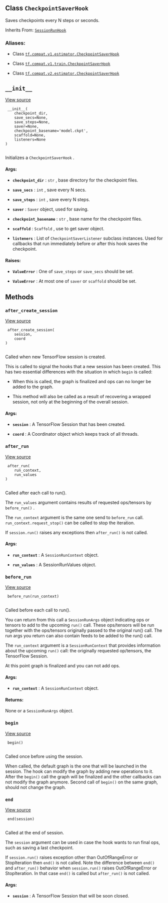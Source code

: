 

## Class  `CheckpointSaverHook` 
Saves checkpoints every N steps or seconds.

Inherits From: [ `SessionRunHook` ](https://tensorflow.google.cn/api_docs/python/tf/estimator/SessionRunHook)



### Aliases:

- Class [ `tf.compat.v1.estimator.CheckpointSaverHook` ](/api_docs/python/tf/estimator/CheckpointSaverHook)

- Class [ `tf.compat.v1.train.CheckpointSaverHook` ](/api_docs/python/tf/estimator/CheckpointSaverHook)

- Class [ `tf.compat.v2.estimator.CheckpointSaverHook` ](/api_docs/python/tf/estimator/CheckpointSaverHook)



##  `__init__` 
[View source](https://github.com/tensorflow/tensorflow/blob/r2.0/tensorflow/python/training/basic_session_run_hooks.py#L516-L551)



```
 __init__(
    checkpoint_dir,
    save_secs=None,
    save_steps=None,
    saver=None,
    checkpoint_basename='model.ckpt',
    scaffold=None,
    listeners=None
)
 
```

Initializes a  `CheckpointSaverHook` .



#### Args:

- **`checkpoint_dir`** :  `str` , base directory for the checkpoint files.

- **`save_secs`** :  `int` , save every N secs.

- **`save_steps`** :  `int` , save every N steps.

- **`saver`** :  `Saver`  object, used for saving.

- **`checkpoint_basename`** :  `str` , base name for the checkpoint files.

- **`scaffold`** :  `Scaffold` , use to get saver object.

- **`listeners`** : List of  `CheckpointSaverListener`  subclass instances. Used for
callbacks that run immediately before or after this hook saves the
checkpoint.



#### Raises:

- **`ValueError`** : One of  `save_steps`  or  `save_secs`  should be set.

- **`ValueError`** : At most one of  `saver`  or  `scaffold`  should be set.



## Methods


###  `after_create_session` 
[View source](https://github.com/tensorflow/tensorflow/blob/r2.0/tensorflow/python/training/basic_session_run_hooks.py#L565-L581)



```
 after_create_session(
    session,
    coord
)
 
```

Called when new TensorFlow session is created.

This is called to signal the hooks that a new session has been created. This
has two essential differences with the situation in which  `begin`  is called:


- When this is called, the graph is finalized and ops can no longer be added
to the graph.

- This method will also be called as a result of recovering a wrapped
session, not only at the beginning of the overall session.



#### Args:

- **`session`** : A TensorFlow Session that has been created.

- **`coord`** : A Coordinator object which keeps track of all threads.



###  `after_run` 
[View source](https://github.com/tensorflow/tensorflow/blob/r2.0/tensorflow/python/training/basic_session_run_hooks.py#L586-L595)



```
 after_run(
    run_context,
    run_values
)
 
```

Called after each call to run().

The  `run_values`  argument contains results of requested ops/tensors by
 `before_run()` .

The  `run_context`  argument is the same one send to  `before_run`  call.
 `run_context.request_stop()`  can be called to stop the iteration.

If  `session.run()`  raises any exceptions then  `after_run()`  is not called.



#### Args:

- **`run_context`** : A  `SessionRunContext`  object.

- **`run_values`** : A SessionRunValues object.



###  `before_run` 
[View source](https://github.com/tensorflow/tensorflow/blob/r2.0/tensorflow/python/training/basic_session_run_hooks.py#L583-L584)



```
 before_run(run_context)
 
```

Called before each call to run().

You can return from this call a  `SessionRunArgs`  object indicating ops or
tensors to add to the upcoming  `run()`  call.  These ops/tensors will be run
together with the ops/tensors originally passed to the original run() call.
The run args you return can also contain feeds to be added to the run()
call.

The  `run_context`  argument is a  `SessionRunContext`  that provides
information about the upcoming  `run()`  call: the originally requested
op/tensors, the TensorFlow Session.

At this point graph is finalized and you can not add ops.



#### Args:

- **`run_context`** : A  `SessionRunContext`  object.



#### Returns:
None or a  `SessionRunArgs`  object.



###  `begin` 
[View source](https://github.com/tensorflow/tensorflow/blob/r2.0/tensorflow/python/training/basic_session_run_hooks.py#L556-L563)



```
 begin()
 
```

Called once before using the session.

When called, the default graph is the one that will be launched in the
session.  The hook can modify the graph by adding new operations to it.
After the  `begin()`  call the graph will be finalized and the other callbacks
can not modify the graph anymore. Second call of  `begin()`  on the same
graph, should not change the graph.



###  `end` 
[View source](https://github.com/tensorflow/tensorflow/blob/r2.0/tensorflow/python/training/basic_session_run_hooks.py#L597-L602)



```
 end(session)
 
```

Called at the end of session.

The  `session`  argument can be used in case the hook wants to run final ops,
such as saving a last checkpoint.

If  `session.run()`  raises exception other than OutOfRangeError or
StopIteration then  `end()`  is not called.
Note the difference between  `end()`  and  `after_run()`  behavior when
 `session.run()`  raises OutOfRangeError or StopIteration. In that case
 `end()`  is called but  `after_run()`  is not called.



#### Args:

- **`session`** : A TensorFlow Session that will be soon closed.

